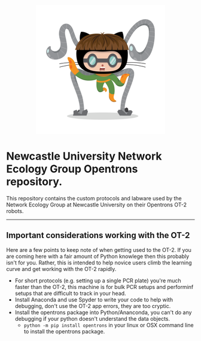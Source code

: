 <p align="center">
<img src="https://github.com/NewcastleUni-NetworkEcologyGroup/Opentrons/blob/master/images/droctocat.png">
</p>

# Newcastle University Network Ecology Group Opentrons repository.

This repository contains the custom protocols and labware used by the Network Ecology Group at Newcastle University on their Opentrons OT-2 robots.
***

## Important considerations working with the OT-2
Here are a few points to keep note of when getting used to the OT-2. If you are coming here with a fair amount of Python knowlege then this probably isn't for you. Rather, this is intended to help novice users climb the learning curve and get working with the OT-2 rapidly.

* For short protocols (e.g. setting up a single PCR plate) you're much faster than the OT-2, this machine is for bulk PCR setups and performinf setups that are difficult to track in your head.
* Install Anaconda and use Spyder to write your code to help with debugging, don't use the OT-2 app errors, they are too cryptic.
* Install the opentrons package into Python/Ananconda, you can't do any debugging if your python doesn't understand the data objects.
    + `python -m pip install opentrons` in your linux or OSX command line to install the opentrons package.
